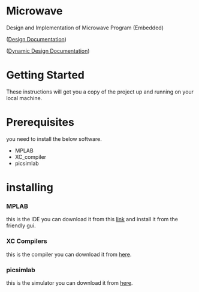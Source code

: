 # Microwave
 Design and Implementation of Microwave Program  (Embedded)

([Design Documentation](docs/induistral_project.pdf))

([Dynamic Design Documentation](docs/induistral_project_D_D.pdf))

# Getting Started
These instructions will get you a copy of the project up and running on your local machine.

# Prerequisites
you need to install the below software.
* MPLAB
* XC_compiler
* picsimlab


# installing 

 ### MPLAB

  this is the IDE you can download it from this [link](https://www.microchip.com/mplab/mplab-x-ide) and install it from the friendly gui.
 
 ### XC Compilers
 
  this is the compiler you can download it from [here](https://www.microchip.com/mplab/compilers).
  
 ### picsimlab

  this is the simulator you can download it from [here](https://sourceforge.net/projects/picsim/).


 




 
 



